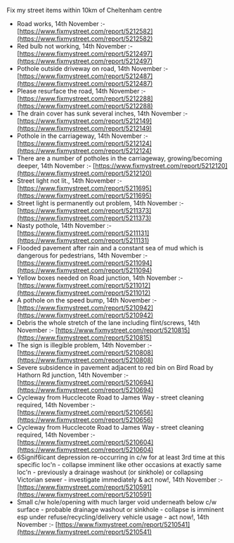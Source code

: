 Fix my street items within 10km of Cheltenham centre

<!-- fix_marker starts -->

- Road works, 14th November :- [https://www.fixmystreet.com/report/5212582](https://www.fixmystreet.com/report/5212582)
- Red bulb not working, 14th November :- [https://www.fixmystreet.com/report/5212497](https://www.fixmystreet.com/report/5212497)
- Pothole outside driveway on road, 14th November :- [https://www.fixmystreet.com/report/5212487](https://www.fixmystreet.com/report/5212487)
- Please resurface the road, 14th November :- [https://www.fixmystreet.com/report/5212288](https://www.fixmystreet.com/report/5212288)
- The drain cover has sunk several inches, 14th November :- [https://www.fixmystreet.com/report/5212149](https://www.fixmystreet.com/report/5212149)
- Pothole in the carriageway, 14th November :- [https://www.fixmystreet.com/report/5212124](https://www.fixmystreet.com/report/5212124)
- There are a number of potholes in the carriageway, growing/becoming deeper, 14th November :- [https://www.fixmystreet.com/report/5212120](https://www.fixmystreet.com/report/5212120)
- Street light not lit., 14th November :- [https://www.fixmystreet.com/report/5211695](https://www.fixmystreet.com/report/5211695)
- Street light is permanently out problem, 14th November :- [https://www.fixmystreet.com/report/5211373](https://www.fixmystreet.com/report/5211373)
- Nasty pothole, 14th November :- [https://www.fixmystreet.com/report/5211131](https://www.fixmystreet.com/report/5211131)
- Flooded pavement after rain and a constant sea of mud which is dangerous for pedestrians, 14th November :- [https://www.fixmystreet.com/report/5211094](https://www.fixmystreet.com/report/5211094)
- Yellow boxes needed on Road junction, 14th November :- [https://www.fixmystreet.com/report/5211012](https://www.fixmystreet.com/report/5211012)
- A pothole on the speed bump, 14th November :- [https://www.fixmystreet.com/report/5210942](https://www.fixmystreet.com/report/5210942)
- Debris the whole stretch of the lane including flint/screws, 14th November :- [https://www.fixmystreet.com/report/5210815](https://www.fixmystreet.com/report/5210815)
- The sign is illegible problem, 14th November :- [https://www.fixmystreet.com/report/5210808](https://www.fixmystreet.com/report/5210808)
- Severe subsidence in pavement adjacent to red bin on Bird Road by Hathorn Rd junction, 14th November :- [https://www.fixmystreet.com/report/5210694](https://www.fixmystreet.com/report/5210694)
- Cycleway from Hucclecote Road to James Way - street cleaning required, 14th November :- [https://www.fixmystreet.com/report/5210656](https://www.fixmystreet.com/report/5210656)
- Cycleway from Hucclecote Road to James Way - street cleaning required, 14th November :- [https://www.fixmystreet.com/report/5210604](https://www.fixmystreet.com/report/5210604)
- 6Signif6icant depression re-occurring in c/w for at least 3rd time at this specific loc'n - collapse imminent like other occasions at exactly same loc'n - previously a drainage washout (or sinkhole) or collapsing Victorian sewer - investigate immediately & act now!, 14th November :- [https://www.fixmystreet.com/report/5210591](https://www.fixmystreet.com/report/5210591)
- Small c/w hole/opening with much larger void underneath below c/w surface - probable drainage washout or sinkhole - collapse is imminent esp under refuse/recycling/delivery vehicle usage - act now!, 14th November :- [https://www.fixmystreet.com/report/5210541](https://www.fixmystreet.com/report/5210541)

<!-- fix_marker ends -->